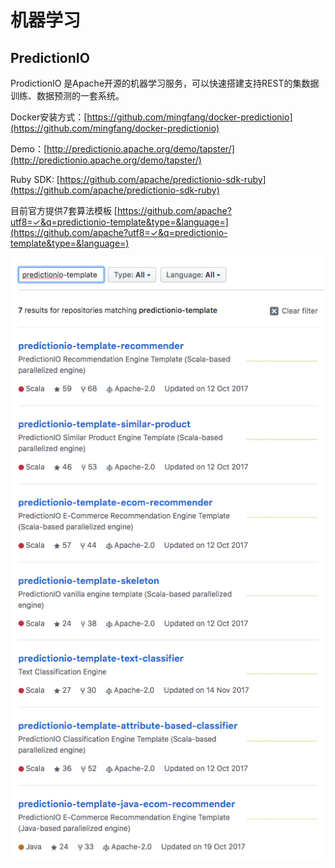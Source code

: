 # 机器学习

## **PredictionIO**

ProdictionIO 是Apache开源的机器学习服务，可以快速搭建支持REST的集数据训练、数据预测的一套系统。

Docker安装方式：[https://github.com/mingfang/docker-predictionio](https://github.com/mingfang/docker-predictionio)

Demo：[http://predictionio.apache.org/demo/tapster/](http://predictionio.apache.org/demo/tapster/)

Ruby SDK: [https://github.com/apache/predictionio-sdk-ruby](https://github.com/apache/predictionio-sdk-ruby)

目前官方提供7套算法模板 [https://github.com/apache?utf8=✓&q=predictionio-template&type=&language=](https://github.com/apache?utf8=✓&q=predictionio-template&type=&language=)

![](.gitbook/assets/image%20%2829%29.png)

